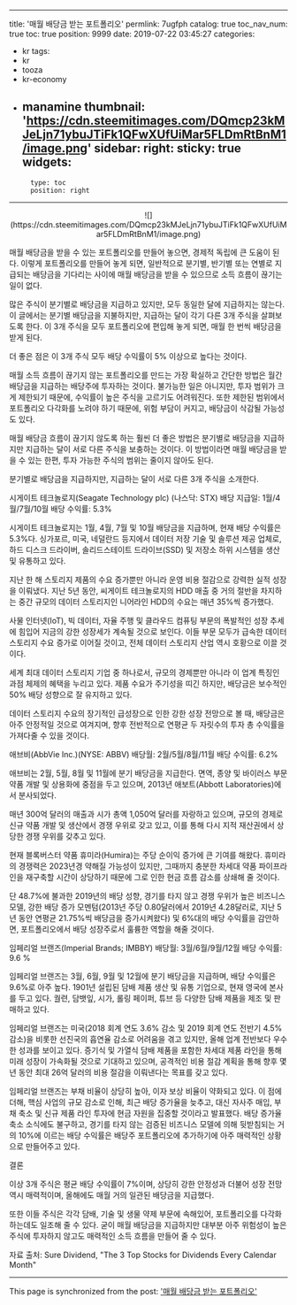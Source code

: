 
---
title: '매월 배당금 받는 포트폴리오'
permlink: 7ugfph
catalog: true
toc_nav_num: true
toc: true
position: 9999
date: 2019-07-22 03:45:27
categories:
- kr
tags:
- kr
- tooza
- kr-economy
- manamine
thumbnail: 'https://cdn.steemitimages.com/DQmcp23kMJeLjn71ybuJTiFk1QFwXUfUiMar5FLDmRtBnM1/image.png'
sidebar:
    right:
        sticky: true
widgets:
    -
        type: toc
        position: right
---


<center>
![](https://cdn.steemitimages.com/DQmcp23kMJeLjn71ybuJTiFk1QFwXUfUiMar5FLDmRtBnM1/image.png)
</center>

매월 배당금을 받을 수 있는 포트폴리오를 만들어 놓으면, 경제적 독립에 큰 도움이 된다. 이렇게 포트폴리오를 만들어 놓게 되면, 일반적으로 분기별, 반기별 또는 연별로 지급되는 배당금을 기다리는 사이에 매월 배당금을 받을 수 있으므로 소득 흐름이 끊기는 일이 없다.​

많은 주식이 분기별로 배당금을 지급하고 있지만, 모두 동일한 달에 지급하지는 않는다. 이 글에서는 분기별 배당금을 지불하지만, 지급하는 달이 각기 다른 3개 주식을 살펴보도록 한다. 이 3개 주식을 모두 포트폴리오에 편입해 놓게 되면, 매월 한 번씩 배당금을 받게 된다.​

더 좋은 점은 이 3개 주식 모두 배당 수익률이 5% 이상으로 높다는 것이다.​

매월 소득 흐름이 끊기지 않는 포트폴리오를 만드는 가장 확실하고 간단한 방법은 월간 배당금을 지급하는 배당주에 투자하는 것이다. 불가능한 일은 아니지만, 투자 범위가 크게 제한되기 때문에, 수익률이 높은 주식을 고르기도 어려워진다. 또한 제한된 범위에서 포트폴리오 다각화를 노려야 하기 때문에, 위험 부담이 커지고, 배당금이 삭감될 가능성도 있다.​

매월 배당금 흐름이 끊기지 않도록 하는 훨씬 더 좋은 방법은 분기별로 배당금을 지급하지만 지급하는 달이 서로 다른 주식을 보충하는 것이다. 이 방법이라면 매월 배당금을 받을 수 있는 한편, 투자 가능한 주식의 범위는 줄이지 않아도 된다.​

분기별로 배당금을 지급하지만, 지급하는 달이 서로 다른 3개 주식을 소개한다.​

시게이트 테크놀로지(Seagate Technology plc) (나스닥: STX)
배당 지급일: 1월/4월/7월/10월
배당 수익률: 5.3%​

시게이트 테크놀로지는 1월, 4월, 7월 및 10월 배당금을 지급하며, 현재 배당 수익률은 5.3%다. 싱가포르, 미국, 네덜란드 등지에서 데이터 저장 기술 및 솔루션 제공 업체로, 하드 디스크 드라이버, 솔리드스테이트 드라이브(SSD) 및 저장소 하위 시스템을 생산 및 유통하고 있다.​

지난 한 해 스토리지 제품의 수요 증가뿐만 아니라 운영 비용 절감으로 강력한 실적 성장을 이뤄냈다. 지난 5년 동안, 씨게이트 테크놀로지의 HDD 매출 중 거의 절반을 차지하는 중간 규모의 데이터 스토리지인 니어라인 HDD의 수요는 매년 35%씩 증가했다.​

사물 인터넷(IoT), 빅 데이터, 자율 주행 및 클라우드 컴퓨팅 부문의 폭발적인 성장 추세에 힘입어 지금의 강한 성장세가 계속될 것으로 보인다. 이들 부문 모두가 급속한 데이터 스토리지 수요 증가로 이어질 것이고, 전체 데이터 스토리지 산업 역시 호황으로 이끌 것이다.​

세계 최대 데이터 스토리지 기업 중 하나로서, 규모의 경제뿐만 아니라 이 업계 특징인 과점 체제의 혜택을 누리고 있다. 제품 수요가 주기성을 띠긴 하지만, 배당금은 보수적인 50% 배당 성향으로 잘 유지하고 있다.​

데이터 스토리지 수요의 장기적인 급성장으로 인한 강한 성장 전망으로 볼 때, 배당금은 아주 안정적일 것으로 여겨지며, 향후 전반적으로 연평균 두 자릿수의 투자 총 수익률을 가져다줄 수 있을 것이다.​

애브비(AbbVie Inc.)(NYSE: ABBV)
배당월: 2월/5월/8월/11월
배당 수익률: 6.2%​

애브비는 2월, 5월, 8월 및 11월에 분기 배당금을 지급한다. 면역, 종양 및 바이러스 부문 약품 개발 및 상용화에 중점을 두고 있으며, 2013년 애보트(Abbott Laboratories)에서 분사되었다.​

매년 300억 달러의 매출과 시가 총액 1,050억 달러를 자랑하고 있으며, 규모의 경제로 신규 약품 개발 및 생산에서 경쟁 우위로 갖고 있고, 이를 통해 다시 지적 재산권에서 상당한 경쟁 우위를 갖추고 있다.​

현재 블록버스터 약품 휴미라(Humira)는 주당 순이익 증가에 큰 기여를 해왔다. 휴미라의 경쟁력은 2023년경 약해질 가능성이 있지만, 그때까지 충분한 차세대 약품 파이프라인을 재구축할 시간이 상당하기 때문에 그로 인한 현금 흐름 감소를 상쇄해 줄 것이다.​

단 48.7%에 불과한 2019년의 배당 성향, 경기를 타지 않고 경쟁 우위가 높은 비즈니스 모델, 강한 배당 증가 모멘텀(2013년 주당 0.80달러에서 2019년 4.28달러로, 지난 5년 동안 연평균 21.75%씩 배당금을 증가시켜왔다) 및 6%대의 배당 수익률을 감안하면, 포트폴리오에서 배당 성장주로서 훌륭한 역할을 해줄 것이다.​

임페리얼 브랜즈(Imperial Brands; IMBBY)
배당월: 3월/6월/9월/12월
배당 수익률: 9.6 %​

임페리얼 브랜즈는 3월, 6월, 9월 및 12월에 분기 배당금을 지급하며, 배당 수익률은 9.6%로 아주 높다. 1901년 설립된 담배 제품 생산 및 유통 기업으로, 현재 영국에 본사를 두고 있다. 궐련, 담뱃잎, 시가, 롤링 페이퍼, 튜브 등 다양한 담배 제품을 제조 및 판매하고 있다.​

임페리얼 브랜즈는 미국(2018 회계 연도 3.6% 감소 및 2019 회계 연도 전반기 4.5% 감소)을 비롯한 선진국의 흡연율 감소로 어려움을 겪고 있지만, 올해 업계 전반보다 우수한 성과를 보이고 있다. 증기식 및 가열식 담배 제품을 포함한 차세대 제품 라인을 통해 미래 성장이 가속화될 것으로 기대하고 있으며, 공격적인 비용 절감 계획을 통해 향후 몇 년 동안 최대 26억 달러의 비용 절감을 이뤄낸다는 목표를 갖고 있다.​

임페리얼 브랜즈는 부채 비율이 상당히 높아, 이자 보상 비율이 약화되고 있다. 이 점에 더해, 핵심 사업의 규모 감소로 인해, 최근 배당 증가율을 늦추고, 대신 자사주 매입, 부채 축소 및 신규 제품 라인 투자에 현금 자원을 집중할 것이라고 발표했다. 배당 증가율 축소 소식에도 불구하고, 경기를 타지 않는 검증된 비즈니스 모델에 의해 뒷받침되는 거의 10%에 이르는 배당 수익률은 배당주 포트폴리오에 추가하기에 아주 매력적인 상황으로 만들어주고 있다.​

결론​

이상 3개 주식은 평균 배당 수익률이 7%이며, 상당히 강한 안정성과 더불어 성장 전망 역시 매력적이며, 올해에도 매월 거의 일관된 배당금을 지급했다.​

또한 이들 주식은 각각 담배, 기술 및 생물 약제 부문에 속해있어, 포트폴리오를 다각화하는데도 일조해 줄 수 있다. 굳이 매월 배당금을 지급하지만 대부분 아주 위험성이 높은 주식에 투자하지 않고도 매력적인 소득 흐름을 만들어 줄 수 있다.​

자료 출처: Sure Dividend, "The 3 Top Stocks for Dividends Every Calendar Month"

- - -

This page is synchronized from the post: ['매월 배당금 받는 포트폴리오'](https://steemit.com/@pius.pius/7ugfph)
